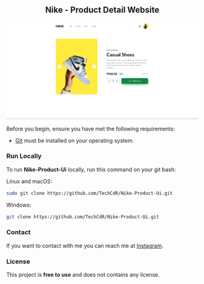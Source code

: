  <h2 align="center">Nike - Product Detail Website</h2>
 
<img src="Screenshort nike.png">
 
 Before you begin, ensure you have met the following requirements:

* [Git](https://git-scm.com/downloads "Download Git") must be installed on your operating system.

### Run Locally

To run **Nike-Product-Ui** locally, run this command on your git bash:

Linux and macOS:

```bash
sudo git clone https://github.com/TechCdR/Nike-Product-Ui.git
```

Windows:

```bash
git clone https://github.com/TechCdR/Nike-Product-Ui.git
```

### Contact

If you want to contact with me you can reach me at [Instagram](https://www.instagram.com/techcoder__/).

### License

This project is **free to use** and does not contains any license.
